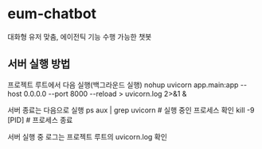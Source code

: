 # eum-chatbot
대화형 유저 맞춤, 에이전틱 기능 수행 가능한 챗봇


## 서버 실행 방법
프로젝트 루트에서 다음 실행(백그라운드 실행)
nohup uvicorn app.main:app --host 0.0.0.0 --port 8000 --reload > uvicorn.log 2>&1 &

서버 종료는 다음으로 실행
ps aux | grep uvicorn      # 실행 중인 프로세스 확인
kill -9 [PID]              # 프로세스 종료


서버 실행 중 로그는 프로젝트 루트의 uvicorn.log 확인